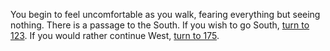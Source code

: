 You begin to feel uncomfortable as you
walk, fearing everything but seeing nothing.
There is a passage to the South. If you wish to
go South, [turn to 123](123). If you would rather
continue West, [turn to 175](175).
